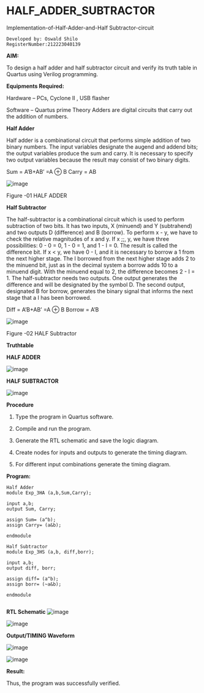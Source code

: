 # HALF_ADDER_SUBTRACTOR
Implementation-of-Half-Adder-and-Half Subtractor-circuit

```
Developed by: Oswald Shilo
RegisterNumber:212223040139
```


**AIM:**

To design a half adder and half subtractor circuit and verify its truth table in Quartus using Verilog programming.

**Equipments Required:**

Hardware – PCs, Cyclone II , USB flasher 

Software – Quartus prime Theory Adders are digital circuits that carry out the addition of numbers.

**Half Adder**

Half adder is a combinational circuit that performs simple addition of two binary numbers. The input variables designate the augend and addend bits; the output variables produce the sum and carry. It is necessary to specify two output variables because the result may consist of two binary digits.

Sum = A’B+AB’ =A ⊕ B Carry = AB

![image](https://github.com/naavaneetha/HALF_ADDER_SUBTRACTOR/assets/154305477/bd4a0b2c-cdbc-4184-ab08-81578f121e1f)

Figure -01 HALF ADDER

**Half Subtractor**

The half-subtractor is a combinational circuit which is used to perform subtraction of two bits. It has two inputs, X (minuend) and Y (subtrahend) and two outputs D (difference) and B (borrow). To perform x - y, we have to check the relative magnitudes of x and y. If x ;;, y, we have three possibilities: 0 - 0 = 0, 1 - 0 = 1, and 1 - I = 0. The result is called the difference bit. If x < y, we have 0 - I, and it is necessary to borrow a 1 from the next higher stage. The I borrowed from the next higher stage adds 2 to the minuend bit, just as in the decimal system a borrow adds 10 to a minuend digit. With the minuend equal to 2, the difference becomes 2 - I = 1. The half-subtractor needs two outputs. One output generates the difference and will be designated by the symbol D. The second output, designated B for borrow, generates the binary signal that informs the next stage that a I has been borrowed. 

Diff = A’B+AB’ =A ⊕ B
Borrow = A’B

 ![image](https://github.com/naavaneetha/HALF_ADDER_SUBTRACTOR/assets/154305477/d76b099c-513f-4e7c-843a-e2fd028a531a)

Figure -02 HALF Subtractor


**Truthtable**

**HALF ADDER**

![image](https://github.com/user-attachments/assets/241a5888-c899-4a31-af02-a4aee8e44484)

**HALF SUBTRACTOR**

![image](https://github.com/user-attachments/assets/edb13281-d8bc-47b6-bf14-b9e6a5b32247)



**Procedure**

1.	Type the program in Quartus software.

2.	Compile and run the program.

3.	Generate the RTL schematic and save the logic diagram.

4.	Create nodes for inputs and outputs to generate the timing diagram.

5.	For different input combinations generate the timing diagram.


**Program:**
```
Half Adder
module Exp_3HA (a,b,Sum,Carry);

input a,b;
output Sum, Carry;

assign Sum= (a^b);
assign Carry= (a&b);

endmodule
```
```
Half Subtractor
module Exp_3HS (a,b, diff,borr);

input a,b;
output diff, borr;

assign diff= (a^b);
assign borr= (~a&b);

endmodule
	
```

**RTL Schematic**
![image](https://github.com/user-attachments/assets/7356f67f-d81d-4315-913e-4b85845dae6b)

![image](https://github.com/user-attachments/assets/cf0ceead-046e-4d4b-9646-11274f61c0a0)


**Output/TIMING Waveform**

![image](https://github.com/user-attachments/assets/34c46381-4857-4e10-9d81-559f2defc73f)

![image](https://github.com/user-attachments/assets/b1378edf-b325-4138-9bd0-6d3604090b41)

**Result:**

Thus, the program was successfully verified.
